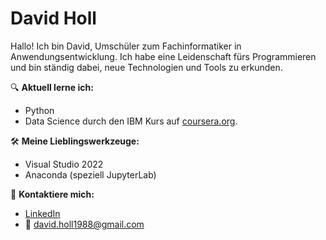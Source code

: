 # David Holl

Hallo! Ich bin David, Umschüler zum Fachinformatiker in Anwendungsentwicklung. Ich habe eine Leidenschaft fürs Programmieren und bin ständig dabei, neue Technologien und Tools zu erkunden.

🔍 **Aktuell lerne ich:**
- Python
- Data Science durch den IBM Kurs auf [coursera.org](https://www.coursera.org/).

🛠 **Meine Lieblingswerkzeuge:**
- Visual Studio 2022
- Anaconda (speziell JupyterLab)

🔗 **Kontaktiere mich:**
- [LinkedIn](https://www.linkedin.com/in/david-holl-720460283/)
- 📧 david.holl1988@gmail.com
